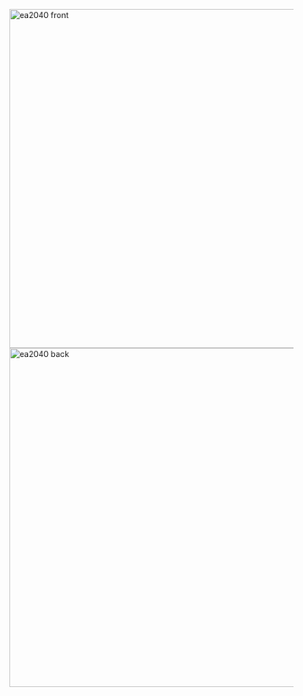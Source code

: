 <p float="left">
  <img src="https://github.com/user-attachments/assets/d7d567f2-8106-4424-8c21-e854ce5180d1" alt="ea2040 front" height="600">
  <img src="https://github.com/user-attachments/assets/217db2ea-2b1b-4dd8-8e40-8f1f6d919070" alt="ea2040 back" height="600">
</p>
